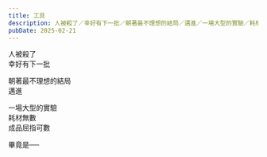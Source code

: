```yaml
---
title: 工具
description: 人被殺了／幸好有下一批／朝著最不理想的結局／邁進／一場大型的實驗／耗材無數／成品屈指可數／畢竟是──
pubDate: 2025-02-21
---
```


人被殺了  
幸好有下一批

朝著最不理想的結局  
邁進

一場大型的實驗  
耗材無數  
成品屈指可數

畢竟是──
